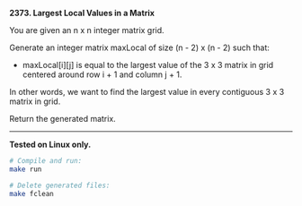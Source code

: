 **2373. Largest Local Values in a Matrix**

You are given an n x n integer matrix grid.

Generate an integer matrix maxLocal of size (n - 2) x (n - 2) such that:

- maxLocal[i][j] is equal to the largest value of the 3 x 3 matrix in grid centered around row i + 1 and column j + 1.

In other words, we want to find the largest value in every contiguous 3 x 3 matrix in grid.

Return the generated matrix.

---

**Tested on Linux only.**

```bash
# Compile and run:
make run

# Delete generated files:
make fclean
